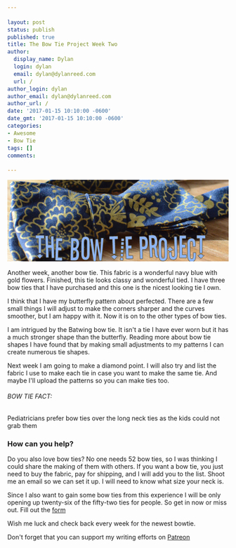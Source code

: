 ```yaml
---

layout: post
status: publish
published: true
title: The Bow Tie Project Week Two
author:
  display_name: Dylan
  login: dylan
  email: dylan@dylanreed.com
  url: /
author_login: dylan
author_email: dylan@dylanreed.com
author_url: /
date: '2017-01-15 10:10:00 -0600'
date_gmt: '2017-01-15 10:10:00 -0600'
categories:
- Awesome
- Bow Tie
tags: []
comments:

---
```


![Navy with Gold Flower Bow Tie](https://raw.githubusercontent.com/dylanreed/dylan.blog/gh-pages/images/bow-tie/Bowtie-week-2.jpg)

Another week, another bow tie. This fabric is a wonderful navy blue with gold flowers. Finished, this tie looks classy and wonderful tied. I have three bow ties that I have purchased and this one is the nicest looking tie I own. 

I think that I have my butterfly pattern about perfected. There are a few small things I will adjust to make the corners sharper and the curves smoother, but I am happy with it. Now it is on to the other types of bow ties. 

I am intrigued by the Batwing bow tie. It isn't a tie I have ever worn but it has a much stronger shape than the butterfly. Reading more about bow tie shapes I have found that by making small adjustments to my patterns I can create numerous tie shapes. 

Next week I am going to make a diamond point. I will also try and list the fabric I use to make each tie in case you want to make the same tie. And maybe I'll upload the patterns so you can make ties too.

<h6>BOW TIE FACT:</h6>

Pediatricians prefer bow ties over the long neck ties as the kids could not grab them


<h3>How can you help?</h3>
Do you also love bow ties? No one needs 52 bow ties, so I was thinking I could share the making of them with others. If you want a bow tie, you just need to buy the fabric, pay for shipping,  and I will add you to the list. Shoot me an email so we can set it up. I will need to know what size your neck is. 

Since I also want to gain some bow ties from this experience I will be only opening up twenty-six of the fifty-two ties for people. So get in now or miss out. Fill out the [form](http://dylan.la/2j1ogU3)

Wish me luck and check back every week for the newest bowtie.

Don't forget that you can support my writing efforts on [Patreon](https://www.patreon.com/dylanreed)




